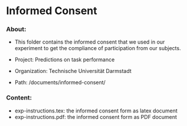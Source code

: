 # Informed Consent

### About:
- This folder contains the informed consent that we used in our experiment to
get the compliance of participation from our subjects.


- Project: Predictions on task performance
- Organization: Technische Universität Darmstadt
- Path: /documents/informed-consent/

### Content:
- exp-instructions.tex: the informed consent form as latex document
- exp-instructions.pdf: the informed consent form as PDF document
